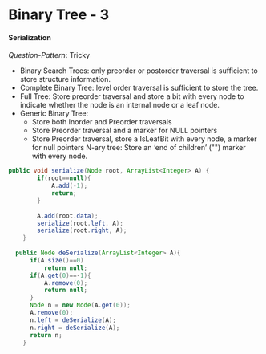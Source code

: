 # Binary Tree - 3

#### Serialization
*Question-Pattern*: Tricky
* Binary Search Trees: only preorder or postorder traversal is sufficient to store structure information.
* Complete Binary Tree: level order traversal is sufficient to store the tree. 
* Full Tree: Store preorder traversal and store a bit with every node to indicate whether the node is an internal node or a leaf node.
* Generic Binary Tree:
  * Store both Inorder and Preorder traversals
  * Store Preorder traversal and a marker for NULL pointers
  * Store Preorder traversal, store a IsLeafBit with every node, a marker for null pointers
 N-ary tree: Store an ‘end of children’ ("\") marker with every node. 
  
```java
public void serialize(Node root, ArrayList<Integer> A) {
	    if(root==null){
	        A.add(-1);
	        return;
	    }
	    
	    A.add(root.data);
	    serialize(root.left, A);
	    serialize(root.right, A);
	}
	
  public Node deSerialize(ArrayList<Integer> A){
      if(A.size()==0)
          return null;
      if(A.get(0)==-1){
          A.remove(0);
          return null;
      }    
      Node n = new Node(A.get(0));
      A.remove(0);
      n.left = deSerialize(A);
      n.right = deSerialize(A);
      return n;
    }
```
